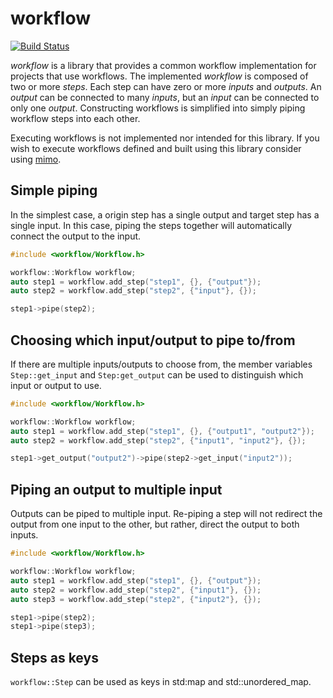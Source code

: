 # workflow

[![Build Status](https://travis-ci.org/childsish/workflow.svg?branch=master)](https://travis-ci.org/childsish/workflow)

*workflow* is a library that provides a common workflow implementation for projects that use
workflows. The implemented *workflow* is composed of two or more *steps*. Each step can have zero or
more *inputs* and *outputs*. An *output* can be connected to many *inputs*, but an *input* can be
connected to only one *output*. Constructing workflows is simplified into simply piping workflow
steps into each other.

Executing workflows is not implemented nor intended for this library. If you wish to execute
workflows defined and built using this library consider using [mimo][1].

## Simple piping

In the simplest case, a origin step has a single output and target step has a single input. In this
case, piping the steps together will automatically connect the output to the input.

```cpp
#include <workflow/Workflow.h>

workflow::Workflow workflow;
auto step1 = workflow.add_step("step1", {}, {"output"});
auto step2 = workflow.add_step("step2", {"input"}, {});

step1->pipe(step2);
``` 

## Choosing which input/output to pipe to/from

If there are multiple inputs/outputs to choose from, the member variables `Step::get_input` and
`Step:get_output` can be used to distinguish which input or output to use. 

```cpp
#include <workflow/Workflow.h>

workflow::Workflow workflow;
auto step1 = workflow.add_step("step1", {}, {"output1", "output2"});
auto step2 = workflow.add_step("step2", {"input1", "input2"}, {});

step1->get_output("output2")->pipe(step2->get_input("input2"));
```

## Piping an output to multiple input

Outputs can be piped to multiple input. Re-piping a step will not redirect the output from one input
to the other, but rather, direct the output to both inputs.

```cpp
#include <workflow/Workflow.h>

workflow::Workflow workflow;
auto step1 = workflow.add_step("step1", {}, {"output"});
auto step2 = workflow.add_step("step2", {"input1"}, {});
auto step3 = workflow.add_step("step2", {"input2"}, {});

step1->pipe(step2);
step1->pipe(step3);
```

## Steps as keys

`workflow::Step` can be used as keys in std:map and std::unordered_map. 

[1]: https://github.com/childsish/mimo
